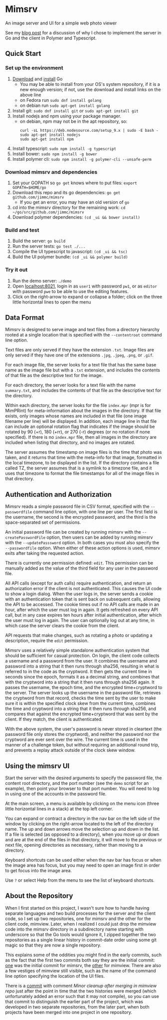 # Mimsrv
An image server and UI for a simple web photo viewer

See my
[blog post](http://jim-mcbeath.blogspot.com/2018/03/golang-server-polymer-typescript-client.html)
for a discussion of why I chose to implement the server in Go and the
client in Polymer and Typescript.

## Quick Start

### Set up the environment

1. [Download](https://golang.org/dl/) and [install](https://golang.org/doc/install) Go
   * You may be able to install from your OS's system repository,
     if it is a new enough version; if not, use the
     download and install links on the above line
   * on Fedora run `sudo dnf install golang`
   * on debian run `sudo apt-get install golang`
1. Install git: `sudo dnf install git` or `sudo apt-get install git`
1. Install nodejs and npm using your package manager.
   * on debian, npm may not be in the apt repository, so:
       ```
       curl -sL https://deb.nodesource.com/setup_9.x | sudo -E bash -
       sudo apt-get install nodejs
       sudo apt-get install npm
       ```
1. Install typescript: `sudo npm install -g typescript`
1. Install bower: `sudo npm install -g bower`
1. Install polymer cli: `sudo npm install -g polymer-cli --unsafe-perm`

### Download mimsrv and dependencies

1. Set your GOPATH so `go get` knows where to put files:
   `export GOPATH=$HOME/go`
1. Download this repo and its go dependencies: `go get github.com/jimmc/mimsrv`
    * If you get an error, you may have an old version of `go`
1. cd into the mimsrv directory for the remaining work: `cd ~/go/src/github.com/jimmc/mimsrv`
1. Download polymer dependencies: `(cd _ui && bower install)`

### Build and test

1. Build the server: `go build`
1. Run the server tests: `go test ./...`
1. Compile the UI typescript to javascript: `(cd _ui && tsc)`
1. Build the UI polymer bundle: `(cd _ui && polymer build)`

### Try it out

1. Run the demo server: `./demo`
1. Open [localhost:8021](http://localhost:8021/), login in as `user1` with password `pw1`,
   or as `editor` with password `pwe` to be able to use the editing features.
1. Click on the right-arrow to expand or collapse a folder;
   click on the three little horizontal lines to open the menu

## Data Format

Mimsrv is designed to serve image and text files from a directory hierarchy
rooted at a single location that is specified with the `--contentroot`
command line option.

Text files are only served if they have the extension `.txt`.
Image files are only served if they have one of the extensions
`.jpg`, `.jpeg`, `.png`, or `.gif`.

For each image file, the server looks for a text file that has the same
base name as the image file but with a `.txt` extension, and includes
the contents of that file as the descriptive text for the image.

For each directory, the server looks for a text file with the name
`summary.txt`, and includes the contents of that file as the
descriptive text for the directory.

Within each directory, the server looks for the file `index.mpr`
(mpr is for MimPRint) for meta-information about the images in the
directory. If that file exists, only images whose names are included
in that file (one image filename per line) will be displayed.
In addition, each image line in that file can include an optional
rotation flag that indicates if the image should be rotated by
90 (+r), 180 (+rr), or 270 (-r) degrees (or no rotation if none specified).
If there is no `index.mpr` file, then all images in the directory are
included when listing that directory, and no images are rotated.

The server assumes the timestamp on image files is the time that photo
was taken, and it returns that time with the meta-info for that image,
formatted in the local timezone, to be displayed in the list.
If the directory contains a file called TZ, the server assumes that is
a symlink to a timezone file, and it uses that timezone to format
the file timestamps for all of the image files in that directory.

## Authentication and Authorization

Mimsrv reads a simple password file in CSV format, specified with the
`--passwordfile` command line option, with one line per user.
The first field is the username, the second is the encrypted password,
and the third is the space-separated set of permissions.

An initial password file can be created by running mimsrv with the
`--createPasswordFile` option, then users can be added by running mimsrv
with the `--updatePasssword` option. In both cases you must also specify
the `--passwordfile` option. When either of these action options is used,
mimsrv exits after taking the requested action.

There is currently one permission defined: `edit`. This permission can
be manually added as the value of the third field for any user in the
password file.

All API calls (except for auth calls) require authentication, and
return an authorization error if the client is not authenticated. This
causes the UI code to show a login dialog. When the user logs in, the
server sends a cookie with an authentication token that is sent back on
subsequent calls, allowing the API to be accessed.
The cookie times out if no API calls are made in an hour, after which
the user must log in again.
It gets refreshed on every API call, but in any case expires ten hours after
initial authentication, after which the user must log in again.
The user can optionally log out at any time, in which case the
server clears the cookie from the client.

API requests that make changes, such as rotating a photo or updating
a description, require the `edit` permission.

Mimsrv uses a relatively simple standalone authentication system that
should be sufficient for casual protection. On login, the client code
collects a username and a password from the user. It combines the username
and password into a string that it then runs through sha256, resulting
in what is referred to in the code as the cryptword. It then gets the
current time in seconds since the epoch, formats it as a decimal string,
and combines that with the cryptword into a string that it then runs
through sha256 again. It passes the username, the epoch time, and the
encrypted time+cryptword to the server. The server looks up the username
in the password file, retrieves the cryptword from that record, checks
the time sent by the user to make sure it is within the specified clock skew
from the current time, combines the time and cryptword into a string that
it then runs through sha256, and compares that against the encrypted
time+cryptword that was sent by the client. If they match, the client
is authenticated.

With the above system, the user's password is never stored in cleartext
(the password file only stores the cryptword), and neither the password
nor the cryptword are ever sent over the wire. The current time is used in
the manner of a challenge token, but without requiring an additional round
trip, and prevents a replay attack outside of the clock skew window.

## Using the mimsrv UI

Start the server with the desired arguments to specify the password file,
the content root directory, and the port number (see the `demo` script
for an example), then point your browser to
that port number. You will need to log in using one of the accounts in
the password file.

At the main screen, a menu is available by clicking on the menu icon (three
little horizontal lines in a stack) at the top left corner.

You can expand or contract a directory in the nav bar on the left side of
the window by clicking on the right-arrow located to the left of the
directory name. The up and down arrows move the selection up and down in
the list. If a file is selected (as opposed to a directory), when you
move up or down and are at the end of the files in that directory, it
will move to the previous or next file, opening directories as necessary,
rather than moving to a directory.

Keyboard shortcuts can be used either when the nav bar has focus or when
the image area has focus, but you may need to open an image first in order
to get focus into the image area.

Use `?` or select Help from the menu to see the list of keyboard shortcuts.

## About the Repository

When I first started on this project, I wasn't sure how to handle
having separate languages and two build processes for the server
and the client code, so I set up two repositories, one for mimsrv
and the other for the client code, mimview. Later, when I realized
I could just drop the mimview code into the mimsrv directory in a
subdirectory name starting with underscore so that the Go tools would ignore it,
I zipped together the two repositories as a single linear history in
commit-date order using some git magic so that
they are now a single repository.

This explains some of the oddities you might find in the early
commits, such as the fact that the first two commits both say they
are the initial commit:
[one](https://github.com/jimmc/mimsrv/commit/f7c7cf29d9e47b98aa26fbc2b23aa6ad4fa5a38e)
was the initial commit for mimsrv, the
[other](https://github.com/jimmc/mimsrv/commit/6a9c1172a70e2c6d23a362b0655c39f428c13105)
for mimview. There are also a few vestiges of mimview still
visible, such as the name of the command line option specifying the
location of the UI files.

There is a
[commit](https://github.com/jimmc/mimsrv/commit/525b53edc37dc5b9fc4645ef6e79b6c57128ec3c)
with comment <i>Minor cleanup after merging in mimview repo</i>
just after the point in time that the two histories
were merged (which unfortunately added an error such that it may not compile),
so you can use that commit to distinguish the earlier part of the project,
which was developed in two separate repositories, from the later part,
when both projects have been merged into one project in one repository.
